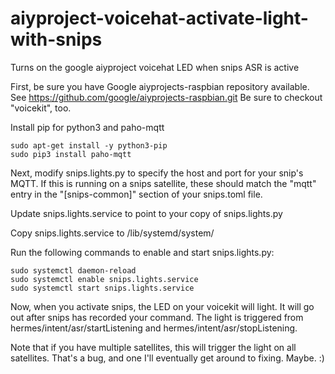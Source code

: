 # aiyproject-voicehat-activate-light-with-snips
Turns on the google aiyproject voicehat LED when snips ASR is active

First, be sure you have Google aiyprojects-raspbian repository available.
See https://github.com/google/aiyprojects-raspbian.git Be sure to checkout
"voicekit", too.

Install pip for python3 and paho-mqtt

```
sudo apt-get install -y python3-pip
sudo pip3 install paho-mqtt
```

Next, modify snips.lights.py to specify the host and port for your snip's MQTT.
If this is running on a snips satellite, these should match the "mqtt" entry in
the "[snips-common]" section of your snips.toml file.

Update snips.lights.service to point to your copy of snips.lights.py

Copy snips.lights.service to /lib/systemd/system/

Run the following commands to enable and start snips.lights.py:

```
sudo systemctl daemon-reload
sudo systemctl enable snips.lights.service
sudo systemctl start snips.lights.service
```

Now, when you activate snips, the LED on your voicekit will light.  It will go
out after snips has recorded your command.  The light is triggered from
hermes/intent/asr/startListening and hermes/intent/asr/stopListening.

Note that if you have multiple satellites, this will trigger the light on all
satellites.  That's a bug, and one I'll eventually get around to fixing.
Maybe. :)

